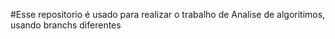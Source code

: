 #Esse repositorio é usado para realizar o trabalho de Analise de algoritimos, usando branchs diferentes